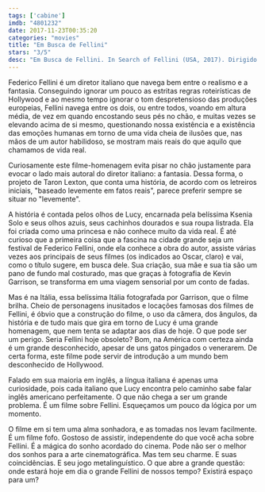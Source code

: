 ```yaml
---
tags: ['cabine']
imdb: "4801232"
date: 2017-11-23T00:35:20
categories: "movies"
title: "Em Busca de Fellini"
stars: "3/5"
desc: "Em Busca de Fellini. In Search of Fellini (USA, 2017). Dirigido por Taron Lexton. Escrito por Nancy Cartwright, Peter Kjenaas. Com Maria Bello (Claire), Ksenia Solo (Lucy), Mary Lynn Rajskub (Kerri), Barbara Bouchet (Hostess), Beth Riesgraf (Sylvia), David O'Donnell (Robert), Nancy Cartwright (Cosima), Andrea Osvárt (Cabiria), Kim Evans (Catholic School Girl)."
---
```

Federico Fellini é um diretor italiano que navega bem entre o realismo e a fantasia. Conseguindo ignorar um pouco as estritas regras roteirísticas de Hollywood e ao mesmo tempo ignorar o tom despretensioso das produções europeias, Fellini navega entre os dois, ou entre todos, voando em altura média, de vez em quando encostando seus pés no chão, e muitas vezes se elevando acima de si mesmo, questionando nossa existência e a existência das emoções humanas em torno de uma vida cheia de ilusões que, nas mãos de um autor habilidoso, se mostram mais reais do que aquilo que chamamos de vida real.

Curiosamente este filme-homenagem evita pisar no chão justamente para evocar o lado mais autoral do diretor italiano: a fantasia. Dessa forma, o projeto de Taron Lexton, que conta uma história, de acordo com os letreiros iniciais, "baseado levemente em fatos reais", parece preferir sempre se situar no "levemente".

A história é contada pelos olhos de Lucy, encarnada pela belíssima Ksenia Solo e seus olhos azuis, seus cachinhos dourados e sua roupa listrada. Ela foi criada como uma princesa e não conhece muito da vida real. É até curioso que a primeira coisa que a fascina na cidade grande seja um festival de Federico Fellini, onde ela conhece a obra do autor, assiste várias vezes aos principais de seus filmes (os indicados ao Oscar, claro) e vai, como o título sugere, em busca dele. Sua criação, sua mãe e sua tia são um pano de fundo mal costurado, mas que graças à fotografia de Kevin Garrison, se transforma em uma viagem sensorial por um conto de fadas.

Mas é na Itália, essa belíssima Itália fotografada por Garrison, que o filme brilha. Cheio de personagens inusitados e locações famosas dos filmes de Fellini, é óbvio que a construção do filme, o uso da câmera, dos ângulos, da história e de tudo mais que gira em torno de Lucy é uma grande homenagem, que nem tenta se adaptar aos dias de hoje. O que pode ser um perigo. Seria Fellini hoje obsoleto? Bom, na América com certeza ainda é um grande desconhecido, apesar de uns gatos pingados o venerarem. De certa forma, este filme pode servir de introdução a um mundo bem desconhecido de Hollywood.

Falado em sua maioria em inglês, a língua italiana é apenas uma curiosidade, pois cada italiano que Lucy encontra pelo caminho sabe falar inglês americano perfeitamente. O que não chega a ser um grande problema. É um filme sobre Fellini. Esqueçamos um pouco da lógica por um momento.

O filme em si tem uma alma sonhadora, e as tomadas nos levam facilmente. É um filme fofo. Gostoso de assistir, independente do que você acha sobre Fellini. É a mágica do sonho acordado do cinema. Pode não ser o melhor dos sonhos para a arte cinematográfica. Mas tem seu charme. E suas coincidências. E seu jogo metalinguístico. O que abre a grande questão: onde estará hoje em dia o grande Fellini de nossos tempo? Existirá espaço para um?
